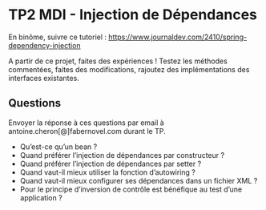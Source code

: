# TP2 MDI - Injection de Dépendances
 
En binôme, suivre ce tutoriel : https://www.journaldev.com/2410/spring-dependency-injection

A partir de ce projet, faites des expériences ! Testez les méthodes commentées, faites des modifications, rajoutez des implémentations des interfaces existantes. 

## Questions

Envoyer la réponse à ces questions par email à antoine.cheron[@]fabernovel.com durant le TP.

* Qu’est-ce qu’un bean ?
* Quand préférer l’injection de dépendances par constructeur ? 
* Quand préférer l’injection de dépendances par setter ?
* Quand vaut-il mieux utiliser la fonction d’autowiring ?
* Quand vaut-il mieux configurer ses dépendances dans un fichier XML ?
* Pour le principe d’inversion de contrôle est bénéfique au test d’une application ?
